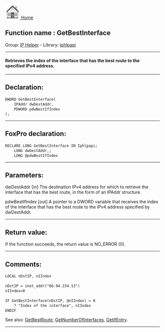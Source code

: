 [<img src="../../images/home.png"> Home ](https://github.com/VFPX/Win32API)  

## Function name : GetBestInterface
Group: [IP Helper](../../functions_group.md#IP_Helper)  -  Library: [iphlpapi](../../Libraries.md#iphlpapi)  
***  


#### Retrieves the index of the interface that has the best route to the specified IPv4 address.
***  


## Declaration:
```foxpro  
DWORD GetBestInterface(
	IPAddr dwDestAddr,
	PDWORD pdwBestIfIndex
);  
```  
***  


## FoxPro declaration:
```foxpro  
DECLARE LONG GetBestInterface IN Iphlpapi;
	LONG dwDestAddr,;
	LONG @pdwBestIfIndex  
```  
***  


## Parameters:
dwDestAddr 
[in] The destination IPv4 address for which to retrieve the interface that has the best route, in the form of an IPAddr structure. 

pdwBestIfIndex 
[out] A pointer to a DWORD variable that receives the index of the interface that has the best route to the IPv4 address specified by dwDestAddr.   
***  


## Return value:
If the function succeeds, the return value is NO_ERROR (0).  
***  


## Comments:
```foxpro
LOCAL nDstIP, nIIndex  
  
nDstIP = inet_addr("66.94.234.13")  
nIIndex=0  
  
IF GetBestInterface(nDstIP, @nIIndex) = 0  
	? "Index of the interface", nIIndex  
ENDIF
```
See also: [GetBestRoute](../iphlpapi/GetBestRoute.md), [GetNumberOfInterfaces](../iphlpapi/GetNumberOfInterfaces.md), [GetIfEntry](../iphlpapi/GetIfEntry.md).  
  
***  

